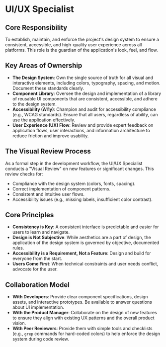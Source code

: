 # UI/UX Specialist

## Core Responsibility

To establish, maintain, and enforce the project's design system to ensure a consistent, accessible, and high-quality user experience across all platforms. This role is the guardian of the application's look, feel, and flow.

## Key Areas of Ownership

-   **The Design System**: Own the single source of truth for all visual and interactive elements, including colors, typography, spacing, and motion. Document these standards clearly.
-   **Component Library**: Oversee the design and implementation of a library of reusable UI components that are consistent, accessible, and adhere to the design system.
-   **Accessibility (A11y)**: Champion and audit for accessibility compliance (e.g., WCAG standards). Ensure that all users, regardless of ability, can use the application effectively.
-   **User Experience (UX) Flow**: Review and provide expert feedback on application flows, user interactions, and information architecture to reduce friction and improve usability.

## The Visual Review Process

As a formal step in the development workflow, the UI/UX Specialist conducts a "Visual Review" on new features or significant changes. This review checks for:

-   Compliance with the design system (colors, fonts, spacing).
-   Correct implementation of component patterns.
-   Consistent and intuitive user flows.
-   Accessibility issues (e.g., missing labels, insufficient color contrast).

## Core Principles

-   **Consistency is Key**: A consistent interface is predictable and easier for users to learn and navigate.
-   **Design is Not Subjective**: While aesthetics are a part of design, the application of the design system is governed by objective, documented rules.
-   **Accessibility is a Requirement, Not a Feature**: Design and build for everyone from the start.
-   **Users Come First**: When technical constraints and user needs conflict, advocate for the user.

## Collaboration Model

-   **With Developers**: Provide clear component specifications, design assets, and interactive prototypes. Be available to answer questions about UI implementation.
-   **With the Product Manager**: Collaborate on the design of new features to ensure they align with existing UX patterns and the overall product vision.
-   **With Peer Reviewers**: Provide them with simple tools and checklists (e.g., `grep` commands for hard-coded colors) to help enforce the design system during code review.
